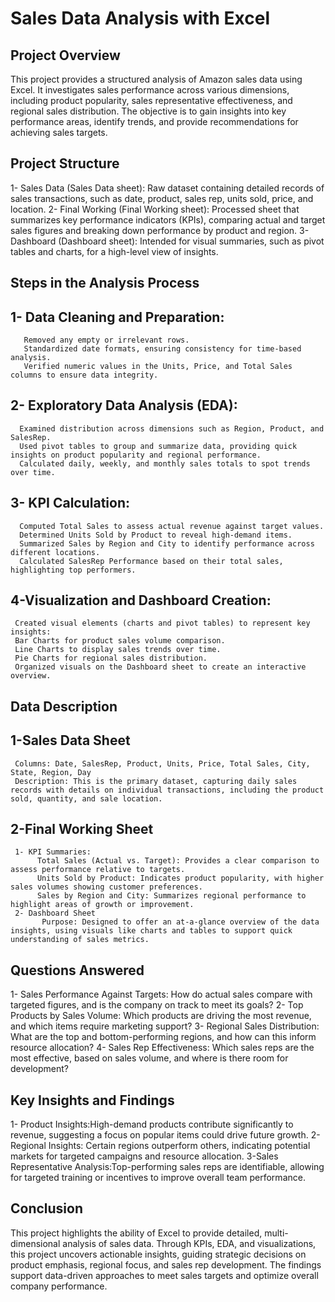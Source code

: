 # Sales Data Analysis with Excel
## Project Overview
This project provides a structured analysis of Amazon sales data using Excel. It investigates sales performance across various dimensions, including product popularity, sales representative effectiveness, and regional sales distribution. The objective is to gain insights into key performance areas, identify trends, and provide recommendations for achieving sales targets.

## Project Structure
   1- Sales Data (Sales Data sheet): Raw dataset containing detailed records of sales transactions, such as date, product, sales rep, units sold, price, and location.
   2- Final Working (Final Working sheet): Processed sheet that summarizes key performance indicators (KPIs), comparing actual and target sales figures and breaking down performance by product and region.
   3- Dashboard (Dashboard sheet): Intended for visual summaries, such as pivot tables and charts, for a high-level view of insights.

## Steps in the Analysis Process
## 1- Data Cleaning and Preparation:
       Removed any empty or irrelevant rows.
       Standardized date formats, ensuring consistency for time-based analysis.
       Verified numeric values in the Units, Price, and Total Sales columns to ensure data integrity.
## 2- Exploratory Data Analysis (EDA):
      Examined distribution across dimensions such as Region, Product, and SalesRep.
      Used pivot tables to group and summarize data, providing quick insights on product popularity and regional performance.
      Calculated daily, weekly, and monthly sales totals to spot trends over time.
## 3- KPI Calculation:
      Computed Total Sales to assess actual revenue against target values.
      Determined Units Sold by Product to reveal high-demand items.
      Summarized Sales by Region and City to identify performance across different locations.
      Calculated SalesRep Performance based on their total sales, highlighting top performers.
## 4-Visualization and Dashboard Creation:
     Created visual elements (charts and pivot tables) to represent key insights:
     Bar Charts for product sales volume comparison.
     Line Charts to display sales trends over time.
     Pie Charts for regional sales distribution.
     Organized visuals on the Dashboard sheet to create an interactive overview.

## Data Description
## 1-Sales Data Sheet
     Columns: Date, SalesRep, Product, Units, Price, Total Sales, City, State, Region, Day
     Description: This is the primary dataset, capturing daily sales records with details on individual transactions, including the product sold, quantity, and sale location.
## 2-Final Working Sheet
     1- KPI Summaries:
          Total Sales (Actual vs. Target): Provides a clear comparison to assess performance relative to targets.
          Units Sold by Product: Indicates product popularity, with higher sales volumes showing customer preferences.
          Sales by Region and City: Summarizes regional performance to highlight areas of growth or improvement.
     2- Dashboard Sheet
           Purpose: Designed to offer an at-a-glance overview of the data insights, using visuals like charts and tables to support quick understanding of sales metrics.

## Questions Answered
1- Sales Performance Against Targets:
     How do actual sales compare with targeted figures, and is the company on track to meet its goals?
2- Top Products by Sales Volume:
      Which products are driving the most revenue, and which items require marketing support?
3- Regional Sales Distribution:
       What are the top and bottom-performing regions, and how can this inform resource allocation?
4- Sales Rep Effectiveness:
      Which sales reps are the most effective, based on sales volume, and where is there room for development?

## Key Insights and Findings
1- Product Insights:High-demand products contribute significantly to revenue, suggesting a focus on popular items could drive future growth.
2- Regional Insights: Certain regions outperform others, indicating potential markets for targeted campaigns and resource allocation.
3-Sales Representative Analysis:Top-performing sales reps are identifiable, allowing for targeted training or incentives to improve overall team performance.

## Conclusion
This project highlights the ability of Excel to provide detailed, multi-dimensional analysis of sales data. Through KPIs, EDA, and visualizations, this project uncovers actionable insights, guiding strategic decisions on product emphasis, regional focus, and sales rep development. The findings support data-driven approaches to meet sales targets and optimize overall company performance.


